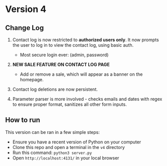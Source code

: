 # Version 4
## Change Log
1. Contact log is now restricted to **authorized users only**. It now prompts the user to log in to view the contact log, using basic auth. 
    - Most secure login ever: (admin, password)

2. **NEW SALE FEATURE ON CONTACT LOG PAGE**
    - Add or remove a sale, which will appear as a banner on the homepage.

3. Contact log deletions are now persistent.

4. Parameter parser is more involved - checks emails and dates with regex to ensure proper format, sanitizes all other form inputs.

## How to run
This version can be ran in a few simple steps:

- Ensure you have a recent version of Python on your computer
- Clone this repo and open a terminal in the <code>v4</code> directory
- Run this command: <code>python3 server.py</code>
- Open <code>http://localhost:4131/</code> in your local browser
